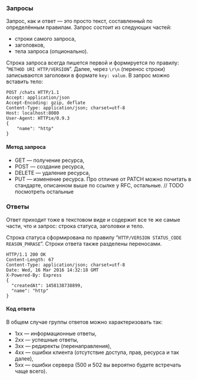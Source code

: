 ### Запросы

Запрос, как и ответ — это просто текст, составленный по определённым правилам. Запрос состоит из следующих частей:

- строки самого запроса,
- заголовков,
- тела запроса (опционально).

Строка запроса всегда пишется первой и формируется по правилу: “`METHOD URI HTTP/VERSION`”. Далее, через `\r\n` (перенос строки) записываются заголовки в формате `key: value`. В запрос можно вставить тело:

```
POST /chats HTTP/1.1
Accept: application/json
Accept-Encoding: gzip, deflate
Content-Type: application/json; charset=utf-8
Host: localhost:8080
User-Agent: HTTPie/0.9.3
{
    "name": "http"
}
```


#### Метод запроса

- GET — получение ресурса,
- POST — создание ресурса,
- DELETE — удаление ресурса,
- PUT — изменение ресурса. Про отличие от PATCH можно почитать в стандарте, описанном выше по ссылке у RFC, остальные. // TODO посмотреть остальные


### Ответы

Ответ приходит тоже в текстовом виде и содержит все те же самые части, что и запрос: строка статуса, заголовки и тело.

Строка статуса сформирована по правилу “`HTTP/VERSION STATUS_CODE REASON_PHRASE`”. Строки ответа также разделены переносами.

```
HTTP/1.1 200 OK
Content-Length: 67
Content-Type: application/json; charset=utf-8
Date: Wed, 16 Mar 2016 14:32:18 GMT
X-Powered-By: Express
{
  "createdAt": 1458138738899,
  "name": "http"
} 
```


#### Код ответа

В общем случае группы ответов можно характеризовать так:

- 1xx — информационные ответы,
- 2xx — успешные ответы,
- 3xx — редиректы (перенаправления),
- 4xx — ошибки клиента (отсутствие доступа, прав, ресурса и так далее),
- 5xx — ошибки сервера (500 и 502 вы вероятно будете встречать чаще всего).
